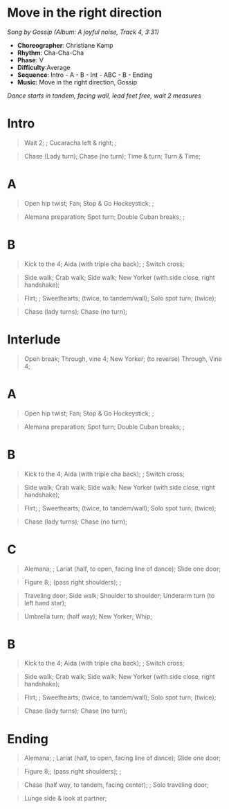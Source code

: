 # Move in the right direction
*Song by Gossip (Album: A joyful noise, Track 4, 3:31)*

* **Choreographer**: Christiane Kamp
* **Rhythm**: Cha-Cha-Cha
* **Phase**: V
* **Difficulty**:Average
* **Sequence**: Intro - A - B - Int - ABC - B - Ending
* **Music**: Move in the right direction, Gossip

*Dance starts in tandem, facing wall, lead feet free, wait 2 measures*

# Intro

> Wait 2; ; Cucaracha left & right; ;

> Chase (Lady turn); Chase (no turn); Time & turn; Turn & Time;

# A

> Open hip twist; Fan; Stop & Go Hockeystick; ;

> Alemana preparation; Spot turn; Double Cuban breaks; ;

# B

> Kick to the 4; Aida (with triple cha back); ; Switch cross;

> Side walk; Crab walk; Side walk; New Yorker (with side close, right handshake);

> Flirt; ; Sweethearts; (twice, to tandem/wall); Solo spot turn; (twice);

> Chase (lady turns); Chase (no turn);

# Interlude

> Open break; Through, vine 4; New Yorker; (to reverse) Through, Vine 4;

# A

> Open hip twist; Fan; Stop & Go Hockeystick; ;

> Alemana preparation; Spot turn; Double Cuban breaks; ;

# B

> Kick to the 4; Aida (with triple cha back); ; Switch cross;

> Side walk; Crab walk; Side walk; New Yorker (with side close, right handshake);

> Flirt; ; Sweethearts; (twice, to tandem/wall); Solo spot turn; (twice);

> Chase (lady turns); Chase (no turn);

# C

> Alemana; ; Lariat (half, to open, facing line of dance); Slide one door;

> Figure 8;; (pass right shoulders); ;

> Traveling door; Side walk; Shoulder to shoulder; Underarm turn (to left hand star);

> Umbrella turn; (half way); New Yorker; Whip;

# B

> Kick to the 4; Aida (with triple cha back); ; Switch cross;

> Side walk; Crab walk; Side walk; New Yorker (with side close, right handshake);

> Flirt; ; Sweethearts; (twice, to tandem/wall); Solo spot turn; (twice);

> Chase (lady turns); Chase (no turn);

# Ending

> Alemana; ; Lariat (half, to open, facing line of dance); Slide one door;

> Figure 8;; (pass right shoulders); ;

> Chase (half way, to tandem, facing center); ; Solo traveling door;

> Lunge side & look at partner;

